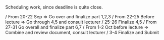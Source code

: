 Scheduling work, since deadline is quite close.

/ From 20-22 Sep => Go over and finalize part 1,2,3
/ From 22-25 Before lecture => Go through 4,5 and consult lecturer
/ 25-26 Finalize 4,5
/ From 27-31 Go overall and finalize part 6,7
/ From 1-2 Oct before lecture => Combine and review document, consult lecturer
/ 3-4 Finalize and Submit

